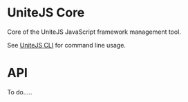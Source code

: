 # UniteJS Core
Core of the UniteJS JavaScript framework management tool.

See [UniteJS CLI](https://github.com/unitejs/cli#readme) for command line usage.

# API

To do.....